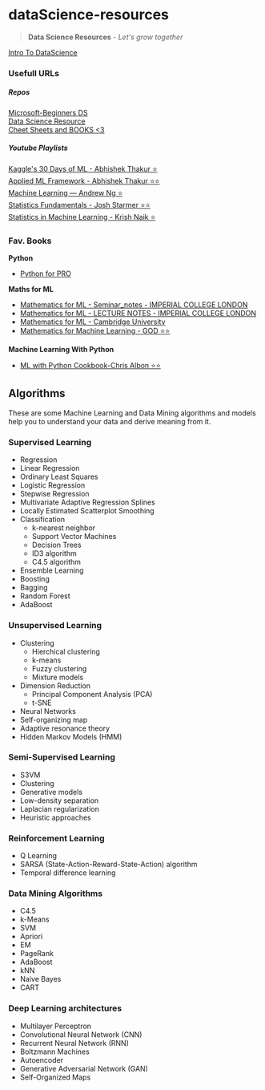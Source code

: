 # dataScience-resources
> **Data Science Resources** - *Let's grow together*

[Intro To DataScience](src/pdf/beginners_guide_to_data_science_presentaion.pdf)

### Usefull URLs

##### Repos
[Microsoft-Beginners DS](https://github.com/microsoft/Data-Science-For-Beginners)\
[Data Science Resource](https://github.com/khuyentran1401/Data-science)\
[Cheet Sheets and BOOKS <3](https://github.com/prashantlv/dataScience-cheatS)

##### Youtube Playlists
[Kaggle's 30 Days of ML - Abhishek Thakur ⭐](https://youtube.com/playlist?list=PL98nY_tJQXZnP-k3qCDd1hljVSciDV9_N)\
[Applied ML Framework - Abhishek Thakur ⭐⭐](https://youtube.com/playlist?list=PL98nY_tJQXZnKfgWIADbBG182nFUNIsxw)\
[Machine Learning — Andrew Ng ⭐](https://youtube.com/playlist?list=PLLssT5z_DsK-h9vYZkQkYNWcItqhlRJLN)\
[Statistics Fundamentals - Josh Starmer ⭐⭐](https://youtube.com/playlist?list=PLblh5JKOoLUK0FLuzwntyYI10UQFUhsY9)\
[Statistics in Machine Learning - Krish Naik ⭐](https://youtube.com/playlist?list=PLZoTAELRMXVMhVyr3Ri9IQ-t5QPBtxzJO)

### Fav. Books 

**Python**

- [Python for PRO](src/pdf/pythonnotesforprofessionals.pdf)

**Maths for ML**

- [Mathematics for ML - Seminar_notes - IMPERIAL COLLEGE LONDON](src/pdf/Mathematics_for_Machine_Learning2.pdf)
- [Mathematics for ML - LECTURE NOTES - IMPERIAL COLLEGE LONDON](src/pdf/Mathematics_for_Machine_Learning.pdf)
- [Mathematics for ML - Cambridge University](src/pdf/Mathematics_for_Machine_Learning1.pdf)
- [Mathematics for Machine Learning - GOD ⭐⭐](src/pdf/mml-book.pdf)

**Machine Learning With Python**

- [ML with Python Cookbook-Chris Albon ⭐⭐](src/pdf/Chris-Albon-Machine_Learning_with_Python_Cookbook.pdf)

## Algorithms

These are some Machine Learning and Data Mining algorithms and models help you to understand your data and derive meaning from it.

### Supervised Learning

- Regression
- Linear Regression
- Ordinary Least Squares
- Logistic Regression
- Stepwise Regression
- Multivariate Adaptive Regression Splines
- Locally Estimated Scatterplot Smoothing
- Classification
  - k-nearest neighbor
  - Support Vector Machines
  - Decision Trees
  - ID3 algorithm
  - C4.5 algorithm
- Ensemble Learning
- Boosting
- Bagging
- Random Forest
- AdaBoost

### Unsupervised Learning
- Clustering
  - Hierchical clustering
  - k-means
  - Fuzzy clustering
  - Mixture models
- Dimension Reduction
  - Principal Component Analysis (PCA)
  - t-SNE
- Neural Networks
- Self-organizing map
- Adaptive resonance theory
- Hidden Markov Models (HMM)

### Semi-Supervised Learning

- S3VM
- Clustering
- Generative models
- Low-density separation
- Laplacian regularization
- Heuristic approaches

### Reinforcement Learning

- Q Learning
- SARSA (State-Action-Reward-State-Action) algorithm
- Temporal difference learning

### Data Mining Algorithms

- C4.5
- k-Means
- SVM
- Apriori
- EM
- PageRank
- AdaBoost
- kNN
- Naive Bayes
- CART

### Deep Learning architectures

- Multilayer Perceptron
- Convolutional Neural Network (CNN)
- Recurrent Neural Network (RNN)
- Boltzmann Machines
- Autoencoder
- Generative Adversarial Network (GAN)
- Self-Organized Maps

